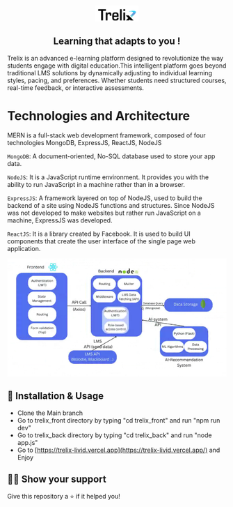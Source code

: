 <p align="center">
<img  src="https://raw.githubusercontent.com/EyaNehdi/E-Learning_IntegratedLMS/refs/heads/main/trelix_front/public/assets/images/logoo.png" width="20%">
</p>
<h2 align="center">
 Learning that adapts to you !
 </h2> 
Trelix is an advanced e-learning platform designed to revolutionize the way students engage with digital education.This intelligent platform goes beyond traditional LMS solutions by dynamically adjusting to individual learning styles, pacing, and preferences. Whether students need structured courses, real-time feedback, or interactive assessments.

# Technologies and Architecture

MERN is a full-stack web development framework, composed of four technologies MongoDB, ExpressJS, ReactJS, NodeJS

`MongoDB`: A document-oriented, No-SQL database used to store your app data.

`NodeJS`: It is a JavaScript runtime environment. It provides you with the ability to run JavaScript in a machine rather than in a browser.

`ExpressJS`: A framework layered on top of NodeJS, used to build the backend of a site using NodeJS functions and structures. Since NodeJS was not developed to make websites but rather run JavaScript on a machine, ExpressJS was developed.

`ReactJS`: It is a library created by Facebook. It is used to build UI components that create the user interface of the single page web application.
<p align="center">
<img src="https://raw.githubusercontent.com/EyaNehdi/E-Learning_IntegratedLMS/refs/heads/main/trelix_front/public/assets/images/architecture.png">
</p>

## :wrench: Installation & Usage

- Clone the Main branch
- Go to trelix_front directory by typing "cd trelix_front" and run "npm run dev"
- Go to trelix_back directory by typing "cd trelix_back" and run "node app.js"
- Go to [https://trelix-livid.vercel.app](https://trelix-livid.vercel.app/) and Enjoy 

## :man_astronaut: Show your support

Give this repository a ⭐️ if it helped you!